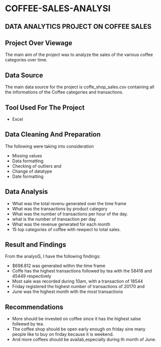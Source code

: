 # COFFEE-SALES-ANALYSI

## DATA ANALYTICS PROJECT ON COFFEE SALES

## Project Over Viewage

The main aim of the project was to analyze the sales of the various coffee categories over time.

## Data Source

The main data source for the project is coffe_shop_sales.csv containing all the informations of the Coffee categories 
and transactions.

## Tool Used For The Project 
- Excel
  
## Data Cleaning And Preparation
The following were taking into consideration

- Missing values
- Data formatting
- Checking of outliers and
- Change of datatype
- Date formatting
  
## Data Analysis

- What was the total revenu generated over the time frame
- What was the transactions by product category 
- What was the number of transactions per hour of the day.
- what is the number of transaction per day
- What was the revenue generated for each month
- 15 top categories of coffee with rewpect to total sales.


## Result and Findings

From the analysiS, I have the following findings:
- $698.812 was generated within the time frame
- Coffe has the highest transactions followed by tea with the 58416 and 45449 respectively
- Most sale was recorded during 10am, with a transaction of 18544
- Friday registered the highest number of transactions of 20170 and
- June was the highest month with the most transactions

## Recommendations
- More should be invested on coffee since it has the highest salse folleewd by tea.
- The coffee shop should be open early enough on friday sine many people
 like to buy on friday because it is weekend.
- And more coffees should be availab,especially during th month of June.

